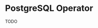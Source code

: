 # PostgreSQL Operator

<!--
Other Operators:

https://github.com/cloudnative-pg/cloudnative-pg
https://github.com/percona/percona-postgresql-operator
https://github.com/reactive-tech/kubegres
-->

TODO
